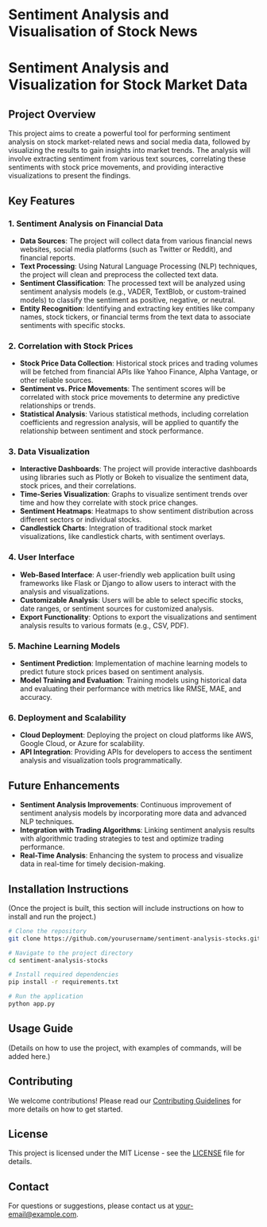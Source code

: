 # Sentiment Analysis and Visualisation of Stock News
# Sentiment Analysis and Visualization for Stock Market Data

## Project Overview

This project aims to create a powerful tool for performing sentiment analysis on stock market-related news and social media data, followed by visualizing the results to gain insights into market trends. The analysis will involve extracting sentiment from various text sources, correlating these sentiments with stock price movements, and providing interactive visualizations to present the findings.

## Key Features

### 1. **Sentiment Analysis on Financial Data**
   - **Data Sources**: The project will collect data from various financial news websites, social media platforms (such as Twitter or Reddit), and financial reports.
   - **Text Processing**: Using Natural Language Processing (NLP) techniques, the project will clean and preprocess the collected text data.
   - **Sentiment Classification**: The processed text will be analyzed using sentiment analysis models (e.g., VADER, TextBlob, or custom-trained models) to classify the sentiment as positive, negative, or neutral.
   - **Entity Recognition**: Identifying and extracting key entities like company names, stock tickers, or financial terms from the text data to associate sentiments with specific stocks.

### 2. **Correlation with Stock Prices**
   - **Stock Price Data Collection**: Historical stock prices and trading volumes will be fetched from financial APIs like Yahoo Finance, Alpha Vantage, or other reliable sources.
   - **Sentiment vs. Price Movements**: The sentiment scores will be correlated with stock price movements to determine any predictive relationships or trends.
   - **Statistical Analysis**: Various statistical methods, including correlation coefficients and regression analysis, will be applied to quantify the relationship between sentiment and stock performance.

### 3. **Data Visualization**
   - **Interactive Dashboards**: The project will provide interactive dashboards using libraries such as Plotly or Bokeh to visualize the sentiment data, stock prices, and their correlations.
   - **Time-Series Visualization**: Graphs to visualize sentiment trends over time and how they correlate with stock price changes.
   - **Sentiment Heatmaps**: Heatmaps to show sentiment distribution across different sectors or individual stocks.
   - **Candlestick Charts**: Integration of traditional stock market visualizations, like candlestick charts, with sentiment overlays.

### 4. **User Interface**
   - **Web-Based Interface**: A user-friendly web application built using frameworks like Flask or Django to allow users to interact with the analysis and visualizations.
   - **Customizable Analysis**: Users will be able to select specific stocks, date ranges, or sentiment sources for customized analysis.
   - **Export Functionality**: Options to export the visualizations and sentiment analysis results to various formats (e.g., CSV, PDF).

### 5. **Machine Learning Models**
   - **Sentiment Prediction**: Implementation of machine learning models to predict future stock prices based on sentiment analysis.
   - **Model Training and Evaluation**: Training models using historical data and evaluating their performance with metrics like RMSE, MAE, and accuracy.

### 6. **Deployment and Scalability**
   - **Cloud Deployment**: Deploying the project on cloud platforms like AWS, Google Cloud, or Azure for scalability.
   - **API Integration**: Providing APIs for developers to access the sentiment analysis and visualization tools programmatically.

## Future Enhancements
- **Sentiment Analysis Improvements**: Continuous improvement of sentiment analysis models by incorporating more data and advanced NLP techniques.
- **Integration with Trading Algorithms**: Linking sentiment analysis results with algorithmic trading strategies to test and optimize trading performance.
- **Real-Time Analysis**: Enhancing the system to process and visualize data in real-time for timely decision-making.

## Installation Instructions

(Once the project is built, this section will include instructions on how to install and run the project.)

```bash
# Clone the repository
git clone https://github.com/yourusername/sentiment-analysis-stocks.git

# Navigate to the project directory
cd sentiment-analysis-stocks

# Install required dependencies
pip install -r requirements.txt

# Run the application
python app.py
```

## Usage Guide

(Details on how to use the project, with examples of commands, will be added here.)

## Contributing

We welcome contributions! Please read our [Contributing Guidelines](CONTRIBUTING.md) for more details on how to get started.

## License

This project is licensed under the MIT License - see the [LICENSE](LICENSE) file for details.

## Contact

For questions or suggestions, please contact us at [your-email@example.com](mailto:your-email@example.com).
